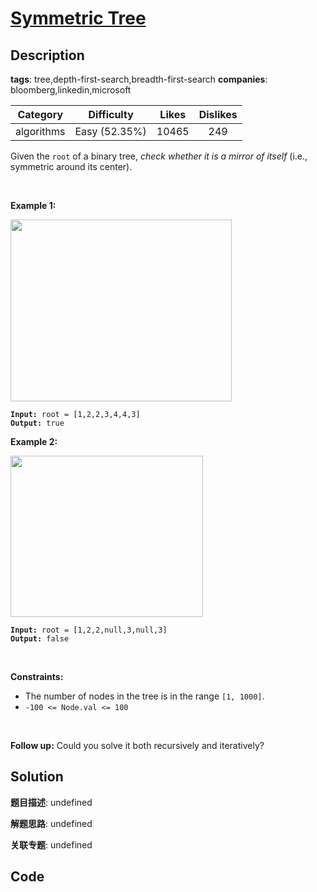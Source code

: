 # [Symmetric Tree](https://leetcode.com/problems/symmetric-tree/description/)

## Description

**tags**: tree,depth-first-search,breadth-first-search
**companies**: bloomberg,linkedin,microsoft

| Category | Difficulty | Likes | Dislikes |
| :------: | :--------: | :---: | :------: |
| algorithms | Easy (52.35%) | 10465 | 249 |

<p>Given the <code>root</code> of a binary tree, <em>check whether it is a mirror of itself</em> (i.e., symmetric around its center).</p>

<p>&nbsp;</p>
<p><strong>Example 1:</strong></p>
<img alt="" src="https://assets.leetcode.com/uploads/2021/02/19/symtree1.jpg" style="width: 354px; height: 291px;" />
<pre><code><strong>Input:</strong> root = [1,2,2,3,4,4,3]
<strong>Output:</strong> true</code></pre>

<p><strong>Example 2:</strong></p>
<img alt="" src="https://assets.leetcode.com/uploads/2021/02/19/symtree2.jpg" style="width: 308px; height: 258px;" />
<pre><code><strong>Input:</strong> root = [1,2,2,null,3,null,3]
<strong>Output:</strong> false</code></pre>

<p>&nbsp;</p>
<p><strong>Constraints:</strong></p>

<ul>
	<li>The number of nodes in the tree is in the range <code>[1, 1000]</code>.</li>
	<li><code>-100 &lt;= Node.val &lt;= 100</code></li>
</ul>

<p>&nbsp;</p>
<strong>Follow up:</strong> Could you solve it both recursively and iteratively?


## Solution

**题目描述**: undefined

**解题思路**: undefined

**关联专题**: undefined

## Code
